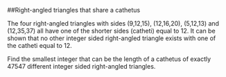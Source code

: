##Right-angled triangles that share a cathetus

The four right-angled triangles with sides (9,12,15), (12,16,20), (5,12,13) and (12,35,37) all have one of the shorter sides (catheti) equal to 12. It can be shown that no other integer sided right-angled triangle exists with one of the catheti equal to 12.

Find the smallest integer that can be the length of a cathetus of exactly 47547 different integer sided right-angled triangles.
